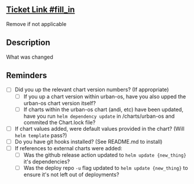 ## [Ticket Link #fill_in](https://app.zenhub.com/workspaces/mdot-615b97c1a5fde400126174f8/issues/urbanos-public/internal/{replace_with_number})

Remove if not applicable

## Description

What was changed

## Reminders

- [ ] Did you up the relevant chart version numbers? (If appropriate)
  - [ ] If you up a chart version within urban-os, have you also upped the urban-os chart version itself?
  - [ ] If charts within the urban-os chart (andi, etc) have been updated, have you run `helm dependency update` in /charts/urban-os and commited the Chart.lock file?
- [ ] If chart values added, were default values provided in the chart? (Will `helm template` pass?)
- [ ] Do you have git hooks installed? (See README.md to install)
- [ ] If references to external charts were added:
  - [ ] Was the github release action updated to `helm update {new_thing}` it's dependencies?
  - [ ] Was the deploy repo `-u` flag updated to `helm update {new_thing}` to ensure it's not left out of deployments?
